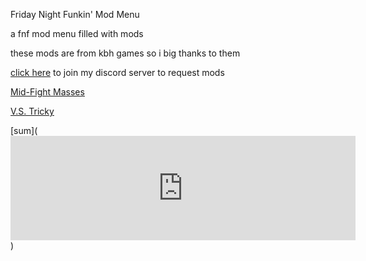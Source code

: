 Friday Night Funkin' Mod Menu

a fnf mod menu filled with mods

these mods are from kbh games so i big thanks to them 

[click here](https://discord.gg/hxVMcsXn) to join my discord server to request mods

[Mid-Fight Masses](https://kbhgames.com/game/friday-night-funkin-sarventes-mid-fight-masses)

[V.S. Tricky](https://kbhgames.com/game/friday-night-funkin-the-tricky-mod)

[sum](<iframe src="https://itch.io/embed/975371" height="167" width="552" frameborder="0"><a href="https://untitledoutput.itch.io/friday-night-funkin-kade-engine">Friday Night Funkin (Kade Engine) by UntitledOutput</a></iframe>)
